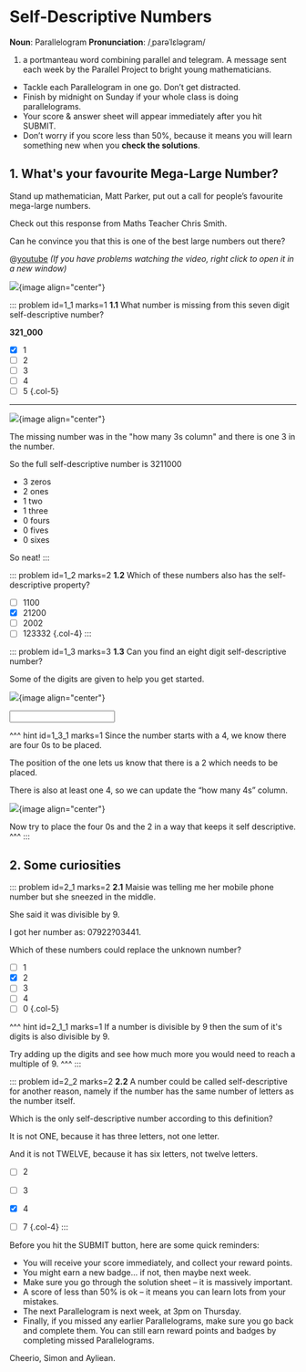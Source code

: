 # Self-Descriptive Numbers

<div class="dictionary">

__Noun__: Parallelogram
__Pronunciation__: /ˌparəˈlɛləɡram/

1. a portmanteau word combining parallel and telegram. A message sent each
week by the Parallel Project to bright young mathematicians.

</div>

*	Tackle each Parallelogram in one go. Don’t get distracted.
*	Finish by midnight on Sunday if your whole class is doing parallelograms.
*	Your score & answer sheet will appear immediately after you hit SUBMIT.
*	Don’t worry if you score less than 50%, because it means you will learn something new when you __check the solutions__.


## 1. What's your favourite Mega-Large Number?

Stand up mathematician, Matt Parker, put out a call for people’s favourite mega-large numbers.  

Check out this response from Maths Teacher Chris Smith.  

Can he convince you that this is one of the best large numbers out there?  

@[youtube](nlSdg3JOXcs?rel=0) _(If you have problems watching the video, right click to open it in a new window)_

![](/resources/6-34-self-descriptive/9-digit.jpg){image align="center"}

::: problem id=1_1 marks=1
__1.1__ What number is missing from this seven digit self-descriptive number?  

__321_000__

* [x] 1
* [ ] 2
* [ ] 3
* [ ] 4
* [ ] 5
{.col-5}

---

![](/resources/6-34-self-descriptive/7-digit.jpg){image align="center"}  

The missing number was in the "how many 3s column" and there is one 3 in the number.  

So the full self-descriptive number is 3211000  

* 3 zeros  
* 2 ones  
* 1 two  
* 1 three  
* 0 fours  
* 0 fives  
* 0 sixes  

So neat!
:::

::: problem id=1_2 marks=2
__1.2__ Which of these numbers also has the self- descriptive property?  

* [ ] 1100
* [x] 21200
* [ ] 2002
* [ ] 123332
{.col-4}
:::

::: problem id=1_3 marks=3
__1.3__ Can you find an eight digit self-descriptive number?  

Some of the digits are given to help you get started.  

![](/resources/6-34-self-descriptive/8-digit-1.jpg){image align="center"}

<input type="number" solution="4210100"/> 

^^^ hint id=1_3_1 marks=1
Since the number starts with a 4, we know there are four 0s to be placed.  

The position of the one lets us know that there is a 2 which needs to be placed.  

There is also at least one 4, so we can update the “how many 4s” column.  

![](/resources/6-34-self-descriptive/8-digit-2.jpg){image align="center"}

Now try to place the four 0s and the 2 in a way that keeps it self descriptive.  
^^^
:::


## 2. Some curiosities

::: problem id=2_1 marks=2
__2.1__ Maisie was telling me her mobile phone number but she sneezed in the middle.  

She said it was divisible by 9.  

I got her number as: 07922?03441.  

Which of these numbers could replace the unknown number?  

* [ ] 1
* [x] 2
* [ ] 3
* [ ] 4
* [ ] 0
{.col-5}

^^^ hint id=2_1_1 marks=1
If a number is divisible by 9 then the sum of it's digits is also divisible by 9.  

Try adding up the digits and see how much more you would need to reach a multiple of 9.
^^^
:::

::: problem id=2_2 marks=2
__2.2__
A number could be called self-descriptive for another reason, namely if the number has the same number of letters as the number itself.  

Which is the only self-descriptive number according to this definition?  

It is not ONE, because it has three letters, not one letter.  

And it is not TWELVE, because it has six letters, not twelve letters.  

* [ ] 2
* [ ] 3
* [x] 4
* [ ] 7
{.col-4}
:::


Before you hit the SUBMIT button, here are some quick reminders:

*	You will receive your score immediately, and collect your reward points.
*	You might earn a new badge... if not, then maybe next week.
*	Make sure you go through the solution sheet – it is massively important.
*	A score of less than 50% is ok – it means you can learn lots from your mistakes.
*	The next Parallelogram is next week, at 3pm on Thursday.
*	Finally, if you missed any earlier Parallelograms, make sure you go back and complete them. You can still earn reward points and badges by completing missed Parallelograms.

Cheerio,
Simon and Ayliean.